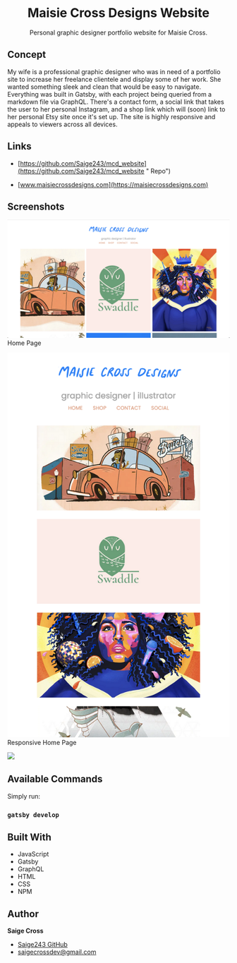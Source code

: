 <h1 align="center"><project-name>Maisie Cross Designs Website</h1>

<p align="center"><project-description>Personal graphic designer portfolio website for Maisie Cross.</p>

## Concept
My wife is a professional graphic designer who was in need of a portfolio site to increase her freelance clientele and display some of her work. She wanted something sleek and clean that would be easy to navigate. Everything was built in Gatsby, with each project being queried from a markdown file via GraphQL. There's a contact form, a social link that takes the user to her personal Instagram, and a shop link which will (soon) link to her personal Etsy site once it's set up. The site is highly responsive and appeals to viewers across all devices. 

## Links

- [https://github.com/Saige243/mcd_website](https://github.com/Saige243/mcd_website "<project-name> Repo")

- [www.maisiecrossdesigns.com](https://maisiecrossdesigns.com)

## Screenshots

![Home Page](src/images/md/mcdsite.png "Home Page")Home Page

![](src/images/md/mcdsite2.png)Responsive Home Page

![](/screenshots/3.png)

## Available Commands

Simply run:

### `gatsby develop`


## Built With

- JavaScript
- Gatsby
- GraphQL
- HTML
- CSS
- NPM

## Author

**Saige Cross**

- [Saige243 GitHub](https://github.com/Saige243 "Saige Cross")
- [saigecrossdev@gmail.com](mailto:saigecrossdev@gmail.com?subject=Hi "Hi, Saige!")

